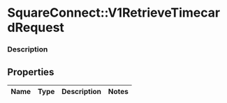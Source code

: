 # SquareConnect::V1RetrieveTimecardRequest

### Description



## Properties
Name | Type | Description | Notes
------------ | ------------- | ------------- | -------------


